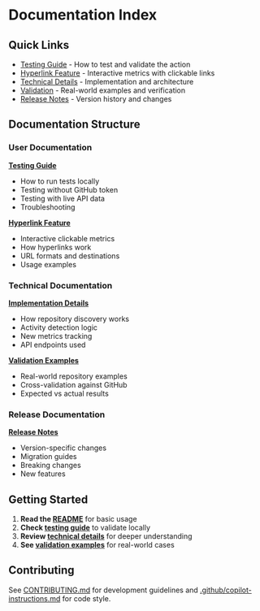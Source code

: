 # Documentation Index

## Quick Links

- [Testing Guide](testing.md) - How to test and validate the action
- [Hyperlink Feature](hyperlinks.md) - Interactive metrics with clickable links
- [Technical Details](improvements.md) - Implementation and architecture
- [Validation](validation.md) - Real-world examples and verification
- [Release Notes](releases/) - Version history and changes

## Documentation Structure

### User Documentation

**[Testing Guide](testing.md)**
- How to run tests locally
- Testing without GitHub token
- Testing with live API data
- Troubleshooting

**[Hyperlink Feature](hyperlinks.md)**
- Interactive clickable metrics
- How hyperlinks work
- URL formats and destinations
- Usage examples

### Technical Documentation

**[Implementation Details](improvements.md)**
- How repository discovery works
- Activity detection logic
- New metrics tracking
- API endpoints used

**[Validation Examples](validation.md)**
- Real-world repository examples
- Cross-validation against GitHub
- Expected vs actual results

### Release Documentation

**[Release Notes](releases/)**
- Version-specific changes
- Migration guides
- Breaking changes
- New features

## Getting Started

1. **Read the [README](../README.md)** for basic usage
2. **Check [testing guide](testing.md)** to validate locally
3. **Review [technical details](improvements.md)** for deeper understanding
4. **See [validation examples](validation.md)** for real-world cases

## Contributing

See [CONTRIBUTING.md](../CONTRIBUTING.md) for development guidelines and [.github/copilot-instructions.md](../.github/copilot-instructions.md) for code style.
